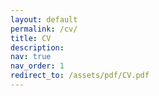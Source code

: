```yaml
---
layout: default
permalink: /cv/
title: CV
description: 
nav: true
nav_order: 1
redirect_to: /assets/pdf/CV.pdf
---
```

